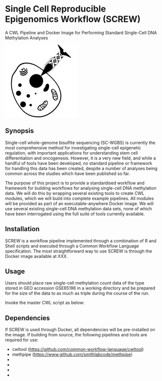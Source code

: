# Single Cell Reproducible Epigenomics Workflow (SCREW)

A CWL Pipeline and Docker Image for Performing Standard Single-Cell DNA Methylation Analyses

![](logo_design/screw_logo_240.png)

## Synopsis

Single-cell whole-genome bisulfite sequencing (SC-WGBS) is currently the most comprehensive method for investigating single-cell epigenetic regulation, with important applications for understanding stem cell differentiation and oncogenesis. However, it is a very new field, and while a handful of tools have been developed, no standard pipeline or framework for handling this data has been created, despite a number of analyses being common across the studies which have been published so far.

The purpose of this project is to provide a standardised workflow and framework for building workflows for analysing single-cell DNA methylation data. We will do this by wrapping several existing tools to create CWL modules, which we will build into complete example pipelines. All modules will be provided as part of an executable-anywhere Docker image. We will use several existing single-cell DNA methylation data sets, none of which have been interrogated using the full suite of tools currently available.

## Installation

SCREW is a workflow pipeline implemented through a combination of R and Shell scripts and executed through a Common Workflow Language specification. The most straightforward way to use SCREW is through the Docker image available at XXX.

## Usage

Users should place raw single-cell methylation count data of the type stored in GEO accession GSE65196 in a working directory and be prepared for the size of the data to as much as triple during the course of the run.

Invoke the master CWL script as below:


## Dependencies

If SCREW is used through Docker, all dependencies will be pre-installed on the image. If building from source, the following pipelines and tools are required for use:

+ cwltool (https://github.com/common-workflow-language/cwltool)
+ methpipe (https://www.github.com/smithlabcode/methpipe)
+
+
+
+
